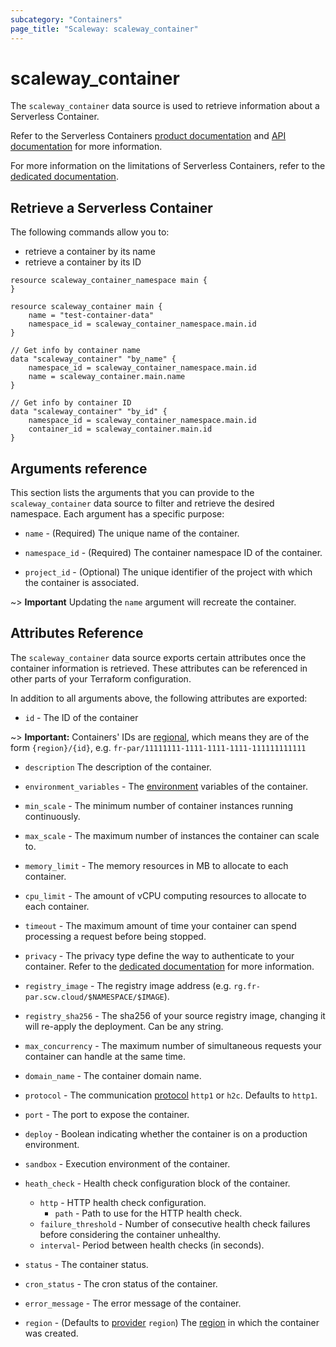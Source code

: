 ```yaml
---
subcategory: "Containers"
page_title: "Scaleway: scaleway_container"
---
```

# scaleway_container

The `scaleway_container` data source is used to retrieve information about a Serverless Container.

Refer to the Serverless Containers [product documentation](https://www.scaleway.com/en/docs/serverless/containers/) and [API documentation](https://www.scaleway.com/en/developers/api/serverless-containers/) for more information.

For more information on the limitations of Serverless Containers, refer to the [dedicated documentation](https://www.scaleway.com/en/docs/serverless-containers/reference-content/containers-limitations/).

## Retrieve a Serverless Container

The following commands allow you to:

- retrieve a container by its name
- retrieve a container by its ID

```hcl
resource scaleway_container_namespace main {
}

resource scaleway_container main {
    name = "test-container-data"
    namespace_id = scaleway_container_namespace.main.id
}

// Get info by container name
data "scaleway_container" "by_name" {
    namespace_id = scaleway_container_namespace.main.id
    name = scaleway_container.main.name
}

// Get info by container ID
data "scaleway_container" "by_id" {
    namespace_id = scaleway_container_namespace.main.id
    container_id = scaleway_container.main.id
}
```

## Arguments reference

This section lists the arguments that you can provide to the `scaleway_container` data source to filter and retrieve the desired namespace. Each argument has a specific purpose:

- `name` - (Required) The unique name of the container.

- `namespace_id` - (Required) The container namespace ID of the container.

- `project_id` - (Optional) The unique identifier of the project with which the container is associated.

~> **Important** Updating the `name` argument will recreate the container.

## Attributes Reference

The `scaleway_container` data source exports certain attributes once the container information is retrieved. These attributes can be referenced in other parts of your Terraform configuration.

In addition to all arguments above, the following attributes are exported:

- `id` - The ID of the container

~> **Important:** Containers' IDs are [regional](../guides/regions_and_zones.md#resource-ids), which means they are of the form `{region}/{id}`, e.g. `fr-par/11111111-1111-1111-1111-111111111111`

- `description` The description of the container.

- `environment_variables` - The [environment](https://www.scaleway.com/en/docs/serverless-containers/concepts/#environment-variables) variables of the container.

- `min_scale` - The minimum number of container instances running continuously.

- `max_scale` - The maximum number of instances the container can scale to.

- `memory_limit` - The memory resources in MB to allocate to each container.

- `cpu_limit` - The amount of vCPU computing resources to allocate to each container.

- `timeout` - The maximum amount of time your container can spend processing a request before being stopped.

- `privacy` - The privacy type define the way to authenticate to your container. Refer to the [dedicated documentation](https://www.scaleway.com/en/developers/api/serverless-containers/#path-containers-update-an-existing-container) for more information.

- `registry_image` - The registry image address (e.g. `rg.fr-par.scw.cloud/$NAMESPACE/$IMAGE`).

- `registry_sha256` - The sha256 of your source registry image, changing it will re-apply the deployment. Can be any string.

- `max_concurrency` - The maximum number of simultaneous requests your container can handle at the same time.

- `domain_name` - The container domain name.

- `protocol` - The communication [protocol](https://www.scaleway.com/en/developers/api/serverless-containers/#path-containers-update-an-existing-container) `http1` or `h2c`. Defaults to `http1`.

- `port` - The port to expose the container.

- `deploy` - Boolean indicating whether the container is on a production environment.

- `sandbox` - Execution environment of the container.

- `heath_check` - Health check configuration block of the container.
    - `http` - HTTP health check configuration.
        - `path` - Path to use for the HTTP health check.
    - `failure_threshold` - Number of consecutive health check failures before considering the container unhealthy.
    - `interval`- Period between health checks (in seconds).

- `status` - The container status.

- `cron_status` - The cron status of the container.

- `error_message` - The error message of the container.

- `region` - (Defaults to [provider](../index.md#region) `region`) The [region](../guides/regions_and_zones.md#regions) in which the container was created.
